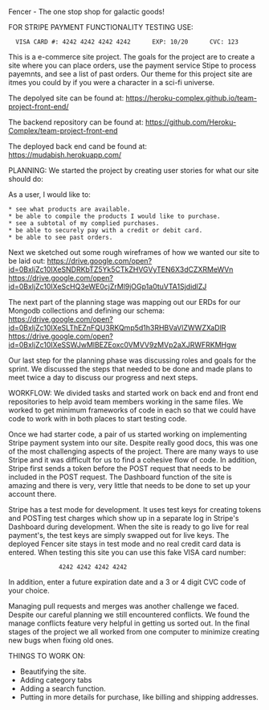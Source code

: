 Fencer - The one stop shop for galactic goods!

FOR STRIPE PAYMENT FUNCTIONALITY TESTING USE:

      VISA CARD #: 4242 4242 4242 4242      EXP: 10/20      CVC: 123

This is a e-commerce site project.  The goals for the project are to create a site where you can place orders, use the payment service Stipe to process payemnts, and see a list of past orders. Our theme for this project site are itmes you could by if you were a character in a sci-fi universe.

The depolyed site can be found at: https://heroku-complex.github.io/team-project-front-end/

The backend repository can be found at: https://github.com/Heroku-Complex/team-project-front-end

The deployed back end cand be found at: https://mudabish.herokuapp.com/


PLANNING:
We started the project by creating user stories for what our site should do:

As a user, I would like to:

    * see what products are available.
    * be able to compile the products I would like to purchase.
    * see a subtotal of my complied purchases.
    * be able to securely pay with a credit or debit card.
    * be able to see past orders.

Next we sketched out some rough wireframes of how we wanted our site to be laid out:
https://drive.google.com/open?id=0BxljZc10IXeSNDRKbTZ5Yk5CTkZHVGVyTEN6X3dCZXRMeWVn
https://drive.google.com/open?id=0BxljZc10IXeScHQ3eWE0cjZrMl9jOGp1a0tuVTA1SjdidlZJ

The next part of the planning stage was mapping out our ERDs for our Mongodb collections and defining our schema:
https://drive.google.com/open?id=0BxljZc10IXeSLThEZnFQU3RKQmp5d1h3RHBVaVlZWWZXaDlR
https://drive.google.com/open?id=0BxljZc10IXeSSWJwMlBEZEoxc0VMVV9zMVp2aXJRWFRKMHgw

Our last step for the planning phase was discussing roles and goals for the sprint.  We discussed the steps that needed to be done and made plans to meet twice a day to discuss our progress and next steps.

WORKFLOW:
We divided tasks and started work on back end and front end repositories to help avoid team members working in the same files.  We worked to get minimum frameworks of code in each so that we could have code to work with in both places to start testing code.

Once we had starter code, a pair of us started working on implementing Stripe payment system into our site.  Despite really good docs, this was one of the most challenging aspects of the project.  There are many ways to use Stripe and it was difficult for us to find a cohesive flow of code.  In addition, Stripe first sends a token before the POST request that needs to be included in the POST request.  The Dashboard function of the site is amazing and there is very, very little that needs to be done to set up your account there.

Stripe has a test mode for development.  It uses test keys for creating tokens and POSTing test charges which show up in a separate log in Stripe's Dashboard during development.  When the site is ready to go live for real payment's, the test keys are simply swapped out for live keys.  The deployed Fencer site stays in test mode and no real credit card data is entered.  When testing this site you can use this fake VISA card number:

                  4242 4242 4242 4242

  In addition, enter a future expiration date and a 3 or 4 digit CVC code of your choice.

Managing pull requests and merges was another challenge we faced.  Despite our careful planning we still encountered conflicts.  We found the manage conflicts feature very helpful in getting us sorted out.  In the final stages of the project we all worked from one computer to minimize creating new bugs when fixing old ones.

THINGS TO WORK ON:
  * Beautifying the site.
  * Adding category tabs
  * Adding a search function.
  * Putting in more details for purchase, like billing and shipping addresses.
